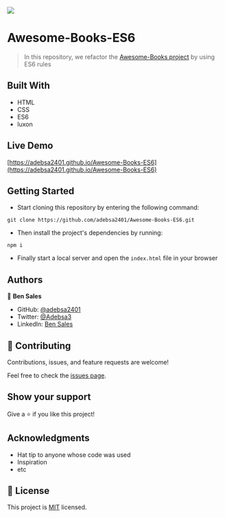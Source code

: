![](https://img.shields.io/badge/Microverse-blueviolet)

# Awesome-Books-ES6

> In this repository, we refactor the [Awesome-Books project](https://github.com/adebsa2401/Awesome-Books) by using ES6 rules


## Built With

- HTML
- CSS
- ES6
- luxon

## Live Demo

[https://adebsa2401.github.io/Awesome-Books-ES6](https://adebsa2401.github.io/Awesome-Books-ES6)

## Getting Started

<!-- **This is an example of how you may give instructions on setting up your project locally.**
**Modify this file to match your project, remove sections that don't apply. For example: delete the testing section if the currect project doesn't require testing.** -->

- Start cloning this repository by entering the following command:
<pre><code>git clone https://github.com/adebsa2401/Awesome-Books-ES6.git</code></pre>

- Then install the project's dependencies by running:
<pre><code>npm i</code></pre>

- Finally start a local server and open the `index.html` file in your browser

<!-- ### Prerequisites

### Setup

### Install

### Usage

### Run tests

### Deployment -->


## Authors

👤 **Ben Sales**

- GitHub: [@adebsa2401](https://github.com/adebsa2401)
- Twitter: [@Adebsa3](https://twitter.com/Adebsa3)
- LinkedIn: [Ben Sales](https://www.linkedin.com/in/ben-sal%C3%A8s-2688651b6)

## 🤝 Contributing

Contributions, issues, and feature requests are welcome!

Feel free to check the [issues page](../../issues/).

## Show your support

Give a ⭐️ if you like this project!

## Acknowledgments

- Hat tip to anyone whose code was used
- Inspiration
- etc

## 📝 License

This project is [MIT](./LICENSE) licensed.

<!-- _NOTE: we recommend using the [MIT license](https://choosealicense.com/licenses/mit/) - you can set it up quickly by [using templates available on GitHub](https://docs.github.com/en/communities/setting-up-your-project-for-healthy-contributions/adding-a-license-to-a-repository). You can also use [any other license](https://choosealicense.com/licenses/) if you wish._ -->
